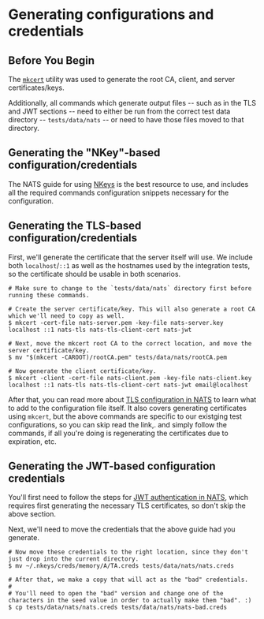 # Generating configurations and credentials

## Before You Begin

The [`mkcert`](https://github.com/FiloSottile/mkcert) utility was used to generate the root CA, client, and server
certificates/keys.

Additionally, all commands which generate output files -- such as in the TLS and JWT sections -- need to either be run
from the correct test data directory -- `tests/data/nats` -- or need to have those files moved to that directory.

## Generating the "NKey"-based configuration/credentials

The NATS guide for using
[NKeys](https://docs.nats.io/running-a-nats-service/configuration/securing_nats/auth_intro/nkey_auth) is the best
resource to use, and includes all the required commands configuration snippets necessary for the configuration.

## Generating the TLS-based configuration/credentials

First, we'll generate the certificate that the server itself will use. We include both `localhost`/`::1` as well as the
hostnames used by the integration tests, so the certificate should be usable in both scenarios.

```shell
# Make sure to change to the `tests/data/nats` directory first before running these commands.

# Create the server certificate/key. This will also generate a root CA which we'll need to copy as well.
$ mkcert -cert-file nats-server.pem -key-file nats-server.key localhost ::1 nats-tls nats-tls-client-cert nats-jwt

# Next, move the mkcert root CA to the correct location, and move the server certificate/key.
$ mv "$(mkcert -CAROOT)/rootCA.pem" tests/data/nats/rootCA.pem

# Now generate the client certificate/key.
$ mkcert -client -cert-file nats-client.pem -key-file nats-client.key localhost ::1 nats-tls nats-tls-client-cert nats-jwt email@localhost
```

After that, you can read more about [TLS configuration in
NATS](https://docs.nats.io/running-a-nats-service/configuration/securing_nats/tls) to learn what to add to the
configuration file itself. It also covers generating certificates using `mkcert`, but the above commands are specific to
our existging test configurations, so you can skip read the link,. and simply follow the commands, if all you're doing
is regenerating the certificates due to expiration, etc.

## Generating the JWT-based configuration credentials

You'll first need to follow the steps for [JWT authentication in
NATS](https://docs.nats.io/running-a-nats-service/configuration/securing_nats/auth_intro/jwt/mem_resolver), which
requires first generating the necessary TLS certificates, so don't skip the above section.

Next, we'll need to move the credentials that the above guide had you generate.

```shell
# Now move these credentials to the right location, since they don't just drop into the current directory.
$ mv ~/.nkeys/creds/memory/A/TA.creds tests/data/nats/nats.creds

# After that, we make a copy that will act as the "bad" credentials.
#
# You'll need to open the "bad" version and change one of the characters in the seed value in order to actually make them "bad". :)
$ cp tests/data/nats/nats.creds tests/data/nats/nats-bad.creds
```
